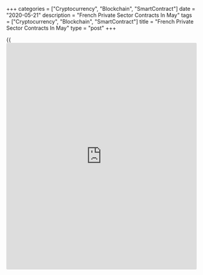 +++
categories = ["Cryptocurrency", "Blockchain", "SmartContract"]
date = "2020-05-21"
description = "French Private Sector Contracts In May"
tags = ["Cryptocurrency", "Blockchain", "SmartContract"]
title = "French Private Sector Contracts In May"
type = "post"
+++

{{<iframe id="large-banner" src="https://www.bounty.group/#slide=10.0" width="100%" height="600" scrolling="no" style="border: 0px solid rgb(216, 221, 230); border-radius: 3px;">}}

The French private sector contracted in May but the pace of reduction
eased considerably from April's unprecedented fall as some firms began
to reopen after restrictions to curb the spread of [coronavirus][1]
eased, flash survey data from IHS Markit showed Thursday.

The composite output index rose sharply to 30.5 in May from 11.1 in
April. However, a score below 50 indicates contraction and was
moderately below economists' forecast of 32.0.

The softer decrease in output was driven by slower declines in output in
both the manufacturing and service sectors.  
  
The flash services Purchasing Managers' Index advanced to 29.4 in May
from 10.2 in April. The expected reading was 27.8.

Likewise, the flash manufacturing PMI came in at 40.3 in May versus 31.5
a month ago and the forecast of 36.1.

"Given the sharp contraction in first quarter GDP caused by only two
weeks in lockdown, the latest PMI data suggest that we are set for
colossal reduction in economic activity during the second quarter,"
Eliot Kerr, an economist at IHS Markit said.

For comments and feedback [contact](https://www.playgroundfx.com/contact/): editorial@rtt[news](https://www.letsplayfx.com/blog/forex-news-website/).com

[Economic News][2]

 **What parts of the world are seeing the best (and worst) economic
performances lately? Click[here][3] to check out our [Econ Scorecard][3]
and find out! See up-to-the-moment [ranking](https://www.playgroundfx.com/blog/crypto-exchange-ranking/)s for the best and worst
performers in [GDP][4], [unemployment rate][5], [inflation][6] and much
more.**

   1. www.rtt[news](https://www.letsplayfx.com/blog/forex-news-website/).com/list/coronavirus.aspx
   2. www.rtt[news](https://www.letsplayfx.com/blog/forex-news-website/).com/Content/EconomicNews.aspx
   3. www.rtt[news](https://www.letsplayfx.com/blog/forex-news-website/).com/economic-scorecard/world-rank/PPI/highest-performance.aspx
   4. www.rtt[news](https://www.letsplayfx.com/blog/forex-news-website/).com/economic-scorecard/world-rank/GDP/highest-performance.aspx
   5. www.rtt[news](https://www.letsplayfx.com/blog/forex-news-website/).com/economic-scorecard/world-rank/unemployment-rate/lowest-performance.aspx
   6. www.rtt[news](https://www.letsplayfx.com/blog/forex-news-website/).com/economic-scorecard/world-rank/CPI/highest-performance.aspx